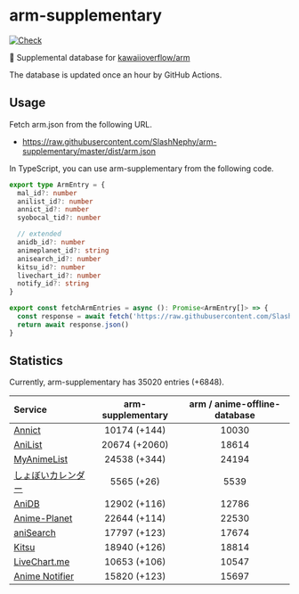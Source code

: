 # arm-supplementary

[![Check](https://github.com/SlashNephy/arm-supplementary/actions/workflows/check-node.yml/badge.svg)](https://github.com/SlashNephy/arm-supplementary/actions/workflows/check-node.yml)

💊 Supplemental database for [kawaiioverflow/arm](https://github.com/kawaiioverflow/arm)

The database is updated once an hour by GitHub Actions.

## Usage

Fetch arm.json from the following URL.

- https://raw.githubusercontent.com/SlashNephy/arm-supplementary/master/dist/arm.json

In TypeScript, you can use arm-supplementary from the following code.

```TypeScript
export type ArmEntry = {
  mal_id?: number
  anilist_id?: number
  annict_id?: number
  syobocal_tid?: number

  // extended
  anidb_id?: number
  animeplanet_id?: string
  anisearch_id?: number
  kitsu_id?: number
  livechart_id?: number
  notify_id?: string
}

export const fetchArmEntries = async (): Promise<ArmEntry[]> => {
  const response = await fetch('https://raw.githubusercontent.com/SlashNephy/arm-supplementary/master/dist/arm.json')
  return await response.json()
}
```

## Statistics

Currently, arm-supplementary has 35020 entries (+6848).

| Service                                     | arm-supplementary | arm / anime-offline-database |
| :------------------------------------------ | :---------------: | :--------------------------: |
| [Annict](https://annict.com)                |   10174 (+144)    |            10030             |
| [AniList](https://anilist.co)               |   20674 (+2060)   |            18614             |
| [MyAnimeList](https://myanimelist.net)      |   24538 (+344)    |            24194             |
| [しょぼいカレンダー](https://cal.syoboi.jp) |    5565 (+26)     |             5539             |
| [AniDB](https://anidb.net)                  |   12902 (+116)    |            12786             |
| [Anime-Planet](https://anime-planet.com)    |   22644 (+114)    |            22530             |
| [aniSearch](https://anisearch.com)          |   17797 (+123)    |            17674             |
| [Kitsu](https://kitsu.io)                   |   18940 (+126)    |            18814             |
| [LiveChart.me](https://livechart.me)        |   10653 (+106)    |            10547             |
| [Anime Notifier](https://notify.moe)        |   15820 (+123)    |            15697             |
